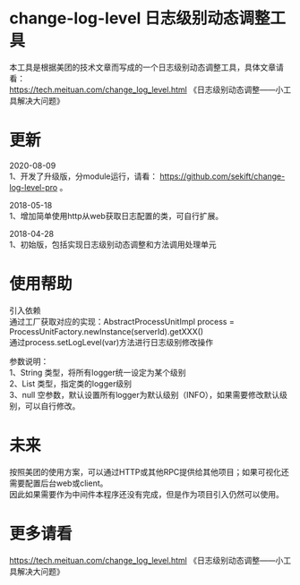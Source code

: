 # change-log-level 日志级别动态调整工具
本工具是根据美团的技术文章而写成的一个日志级别动态调整工具，具体文章请看：<br />
https://tech.meituan.com/change_log_level.html 《日志级别动态调整——小工具解决大问题》<br />

# 更新
2020-08-09<br />
1、开发了升级版，分module运行，请看： https://github.com/sekift/change-log-level-pro 。<br />

2018-05-18<br />
1、增加简单使用http从web获取日志配置的类，可自行扩展。<br />

2018-04-28 <br />
1、初始版，包括实现日志级别动态调整和方法调用处理单元<br />

# 使用帮助
引入依赖<br />
通过工厂获取对应的实现：AbstractProcessUnitImpl process = ProcessUnitFactory.newInstance(serverId).getXXX()<br />
通过process.setLogLevel(var)方法进行日志级别修改操作<br />

参数说明：<br />
1、String 类型，将所有logger统一设定为某个级别<br />
2、List<LoggerBean> 类型，指定类的logger级别<br />
3、null 空参数，默认设置所有logger为默认级别（INFO），如果需要修改默认级别，可以自行修改。<br />

# 未来
按照美团的使用方案，可以通过HTTP或其他RPC提供给其他项目；如果可视化还需要配置后台web或client。<br />
因此如果需要作为中间件本程序还没有完成，但是作为项目引入仍然可以使用。<br />

# 更多请看
https://tech.meituan.com/change_log_level.html 《日志级别动态调整——小工具解决大问题》<br />

